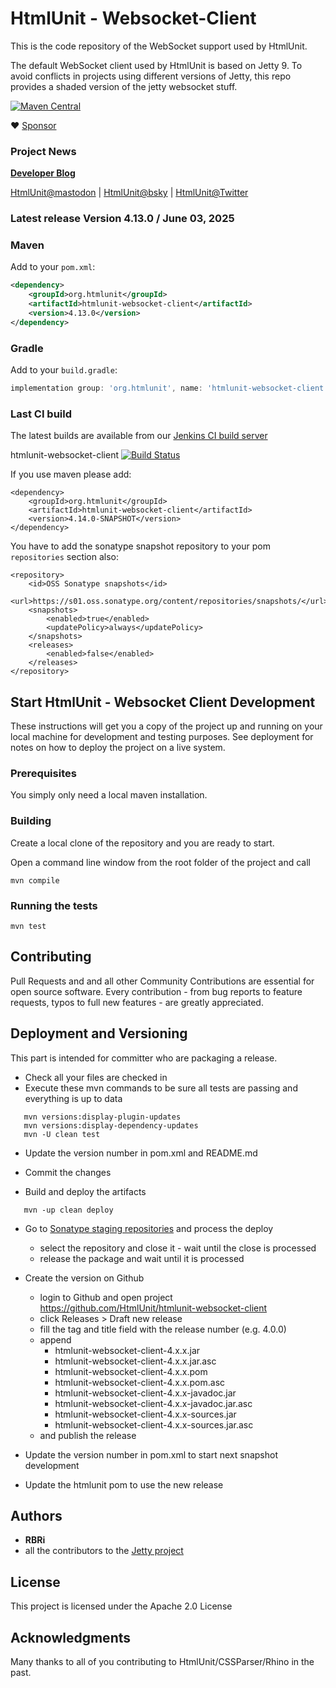 # HtmlUnit - Websocket-Client

This is the code repository of the WebSocket support used by HtmlUnit.

The default WebSocket client used by HtmlUnit is based on Jetty 9. To avoid conflicts in projects
using different versions of Jetty, this repo provides a shaded version of the jetty websocket stuff.

[![Maven Central](https://maven-badges.herokuapp.com/maven-central/org.htmlunit/htmlunit-websocket-client/badge.svg)](https://maven-badges.herokuapp.com/maven-central/org.htmlunit/htmlunit-websocket-client)

:heart: [Sponsor](https://github.com/sponsors/rbri)

### Project News

**[Developer Blog](https://htmlunit.github.io/htmlunit-blog/)**

[HtmlUnit@mastodon](https://fosstodon.org/@HtmlUnit) | [HtmlUnit@bsky](https://bsky.app/profile/htmlunit.bsky.social) | [HtmlUnit@Twitter](https://twitter.com/HtmlUnit)

### Latest release Version 4.13.0 / June 03, 2025

### Maven

Add to your `pom.xml`:

```xml
<dependency>
    <groupId>org.htmlunit</groupId>
    <artifactId>htmlunit-websocket-client</artifactId>
    <version>4.13.0</version>
</dependency>
```

### Gradle

Add to your `build.gradle`:

```groovy
implementation group: 'org.htmlunit', name: 'htmlunit-websocket-client', version: '4.13.0'
```

### Last CI build
The latest builds are available from our
[Jenkins CI build server](https://jenkins.wetator.org/job/HtmlUnit%20-%20Websocket%20Client/ "HtmlUnit - Websocket Client CI")

htmlunit-websocket-client
[![Build Status](https://jenkins.wetator.org/buildStatus/icon?job=HtmlUnit+-+websocket+-+client)](https://jenkins.wetator.org/job/HtmlUnit%20-%20Websocket%20Client/)

If you use maven please add:

    <dependency>
        <groupId>org.htmlunit</groupId>
        <artifactId>htmlunit-websocket-client</artifactId>
        <version>4.14.0-SNAPSHOT</version>
    </dependency>

You have to add the sonatype snapshot repository to your pom `repositories` section also:

    <repository>
        <id>OSS Sonatype snapshots</id>
        <url>https://s01.oss.sonatype.org/content/repositories/snapshots/</url>
        <snapshots>
            <enabled>true</enabled>
            <updatePolicy>always</updatePolicy>
        </snapshots>
        <releases>
            <enabled>false</enabled>
        </releases>
    </repository>


## Start HtmlUnit - Websocket Client Development

These instructions will get you a copy of the project up and running on your local machine for development and testing purposes.
See deployment for notes on how to deploy the project on a live system.

### Prerequisites

You simply only need a local maven installation.


### Building

Create a local clone of the repository and you are ready to start.

Open a command line window from the root folder of the project and call

```
mvn compile
```

### Running the tests

```
mvn test
```

## Contributing

Pull Requests and and all other Community Contributions are essential for open source software.
Every contribution - from bug reports to feature requests, typos to full new features - are greatly appreciated.

## Deployment and Versioning

This part is intended for committer who are packaging a release.

* Check all your files are checked in
* Execute these mvn commands to be sure all tests are passing and everything is up to data

```
   mvn versions:display-plugin-updates
   mvn versions:display-dependency-updates
   mvn -U clean test
```

* Update the version number in pom.xml and README.md
* Commit the changes


* Build and deploy the artifacts 

```
   mvn -up clean deploy
```

* Go to [Sonatype staging repositories](https://s01.oss.sonatype.org/index.html#stagingRepositories) and process the deploy
  - select the repository and close it - wait until the close is processed
  - release the package and wait until it is processed

* Create the version on Github
    * login to Github and open project https://github.com/HtmlUnit/htmlunit-websocket-client
    * click Releases > Draft new release
    * fill the tag and title field with the release number (e.g. 4.0.0)
    * append 
        * htmlunit-websocket-client-4.x.x.jar
        * htmlunit-websocket-client-4.x.x.jar.asc 
        * htmlunit-websocket-client-4.x.x.pom
        * htmlunit-websocket-client-4.x.x.pom.asc 
        * htmlunit-websocket-client-4.x.x-javadoc.jar
        * htmlunit-websocket-client-4.x.x-javadoc.jar.asc
        * htmlunit-websocket-client-4.x.x-sources.jar
        * htmlunit-websocket-client-4.x.x-sources.jar.asc
    * and publish the release 

* Update the version number in pom.xml to start next snapshot development
* Update the htmlunit pom to use the new release

## Authors

* **RBRi**
* all the contributors to the [Jetty project](https://github.com/jetty/jetty.project)

## License

This project is licensed under the Apache 2.0 License

## Acknowledgments

Many thanks to all of you contributing to HtmlUnit/CSSParser/Rhino in the past.
